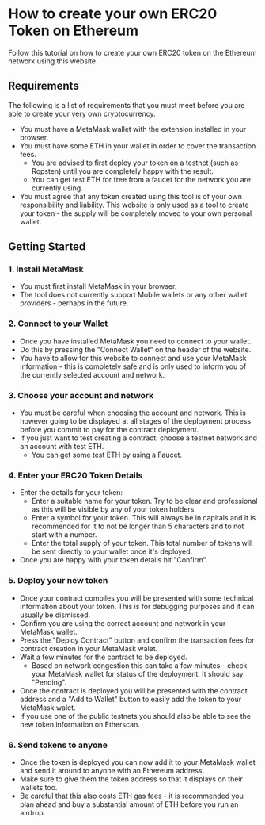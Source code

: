 # How to create your own ERC20 Token on Ethereum

Follow this tutorial on how to create your own ERC20 token on the Ethereum network using this website.

## Requirements

The following is a list of requirements that you must meet before you are able to create your very own cryptocurrency.

- You must have a MetaMask wallet with the extension installed in your browser.
- You must have some ETH in your wallet in order to cover the transaction fees.
  - You are advised to first deploy your token on a testnet (such as Ropsten) until you are completely happy with the result.
  - You can get test ETH for free from a faucet for the network you are currently using.
- You must agree that any token created using this tool is of your own responsibility and liability. This website is only used as a tool to create your token - the supply will be completely moved to your own personal wallet.

## Getting Started

### 1. Install MetaMask

- You must first install MetaMask in your browser.
- The tool does not currently support Mobile wallets or any other wallet providers - perhaps in the future.

### 2. Connect to your Wallet

- Once you have installed MetaMask you need to connect to your wallet.
- Do this by pressing the "Connect Wallet" on the header of the website.
- You have to allow for this website to connect and use your MetaMask information - this is completely safe and is only used to inform you of the currently selected account and network.

### 3. Choose your account and network

- You must be careful when choosing the account and network. This is however going to be displayed at all stages of the deployment process before you commit to pay for the contract deployment.
- If you just want to test creating a contract: choose a testnet network and an account with test ETH.
  - You can get some test ETH by using a Faucet.

### 4. Enter your ERC20 Token Details

- Enter the details for your token:
  - Enter a suitable name for your token. Try to be clear and professional as this will be visible by any of your token holders.
  - Enter a symbol for your token. This will always be in capitals and it is recommended for it to not be longer than 5 characters and to not start with a number.
  - Enter the total supply of your token. This total number of tokens will be sent directly to your wallet once it's deployed.
- Once you are happy with your token details hit "Confirm".

### 5. Deploy your new token

- Once your contract compiles you will be presented with some technical information about your token. This is for debugging purposes and it can usually be dismissed.
- Confirm you are using the correct account and network in your MetaMask wallet.
- Press the "Deploy Contract" button and confirm the transaction fees for contract creation in your MetaMask walet.
- Wait a few minutes for the contract to be deployed.
  - Based on network congestion this can take a few minutes - check your MetaMask wallet for status of the deployment. It should say "Pending".
- Once the contract is deployed you will be presented with the contract address and a "Add to Wallet" button to easily add the token to your MetaMask walet.
- If you use one of the public testnets you should also be able to see the new token information on Etherscan.

### 6. Send tokens to anyone

- Once the token is deployed you can now add it to your MetaMask wallet and send it around to anyone with an Ethereum address.
- Make sure to give them the token address so that it displays on their wallets too.
- Be careful that this also costs ETH gas fees - it is recommended you plan ahead and buy a substantial amount of ETH before you run an airdrop.
